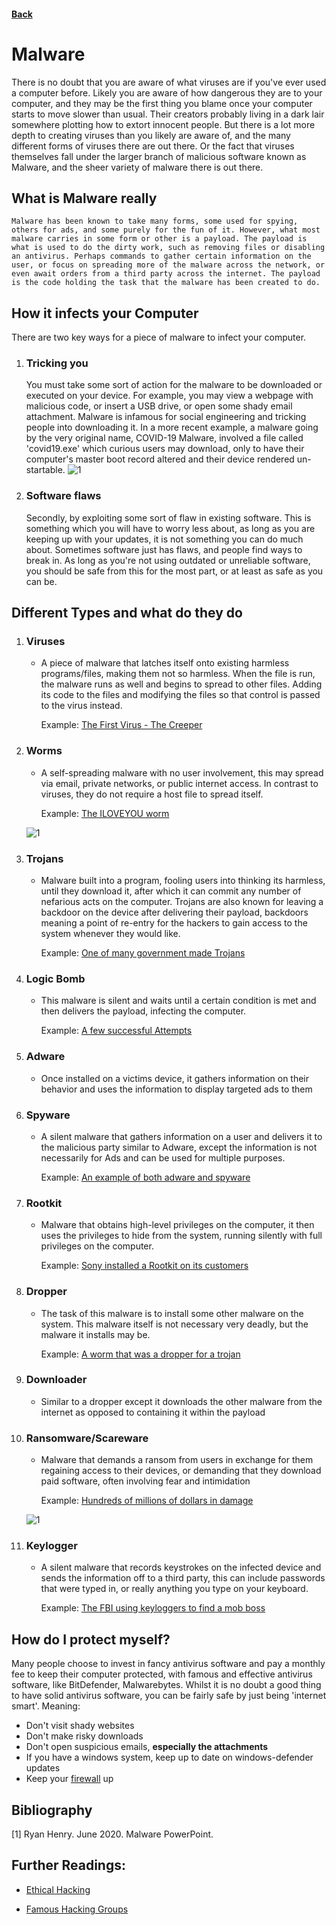 #### [Back](./README.md)

# Malware
There is no doubt that you are aware of what viruses are if you've ever used a computer before. Likely you are aware of how dangerous they are to your computer, and they may be the first thing you blame once your computer starts to move slower than usual. Their creators probably living in a dark lair somewhere plotting how to extort innocent people. But there is a lot more depth to creating viruses than you likely are aware of, and the many different forms of viruses there are out there. Or the fact that viruses themselves fall under the larger branch of malicious software known as Malware, and the sheer variety of malware there is out there.

## What is Malware really
    Malware has been known to take many forms, some used for spying, others for ads, and some purely for the fun of it. However, what most malware carries in some form or other is a payload. The payload is what is used to do the dirty work, such as removing files or disabling an antivirus. Perhaps commands to gather certain information on the user, or focus on spreading more of the malware across the network, or even await orders from a third party across the internet. The payload is the code holding the task that the malware has been created to do. 

## How it infects your Computer
There are two key ways for a piece of malware to infect your computer.
1. ### Tricking you
    You must take some sort of action for the malware to be downloaded or executed on your device. For example, you may view a webpage with malicious code, or insert a USB drive, or open some shady email attachment. Malware is infamous for social engineering and tricking people into downloading it. In a more recent example, a malware going by the very original name, COVID-19 Malware, involved a file called 'covid19.exe' which curious users may download, only to have their computer's master boot record altered and their device rendered un-startable.
    ![1](./images/coronaimage.png)

1. ### Software flaws
    Secondly, by exploiting some sort of flaw in existing software. This is something which you will have to worry less about, as long as you are keeping up with your updates, it is not something you can do much about. Sometimes software just has flaws, and people find ways to break in. As long as you're not using outdated or unreliable software, you should be safe from this for the most part, or at least as safe as you can be.



## Different Types and what do they do
1. ### Viruses
    * A piece of malware that latches itself onto existing harmless programs/files, making them not so harmless. When the file is run, the malware runs as well and begins to spread to other files. Adding its code to the files and modifying the files so that control is passed to the virus instead.

        Example: [The First Virus - The Creeper](https://en.wikipedia.org/wiki/Creeper_(program))
1. ### Worms
    * A self-spreading malware with no user involvement, this may spread via email, private networks, or public internet access. In contrast to viruses, they do not require a host file to spread itself.
    
        Example: [The ILOVEYOU worm](https://en.wikipedia.org/wiki/ILOVEYOU)

    ![1](./images/iloveyou.gif)

1. ### Trojans
    * Malware built into a program, fooling users into thinking its harmless, until they download it, after which it can commit any number of nefarious acts on the computer. Trojans are also known for leaving a backdoor on the device after delivering their payload, backdoors meaning a point of re-entry for the hackers to gain access to the system whenever they would like.

        Example: [One of many government made Trojans](https://en.wikipedia.org/wiki/FinFisher)

1. ### Logic Bomb
    * This malware is silent and waits until a certain condition is met and then delivers the payload, infecting the computer.

        Example: [A few successful Attempts](https://en.wikipedia.org/wiki/Logic_bomb#Successful_logic_bombs)

1. ### Adware
    * Once installed on a victims device, it gathers information on their behavior and uses the information to display targeted ads to them

1. ### Spyware
    * A silent malware that gathers information on a user and delivers it to the malicious party similar to Adware, except the information is not necessarily for Ads and can be used for multiple purposes.

        Example: [An example of both adware and spyware](https://en.wikipedia.org/wiki/Internet_Optimizer)

1. ### Rootkit
    * Malware that obtains high-level privileges on the computer, it then uses the privileges to hide from the system, running silently with full privileges on the computer.

        Example: [Sony installed a Rootkit on its customers](https://en.wikipedia.org/wiki/Sony_BMG_copy_protection_rootkit_scandal)
1. ### Dropper
    * The task of this malware is to install some other malware on the system. This malware itself is not necessary very deadly, but the malware it installs may be.

        Example: [A worm that was a dropper for a trojan](https://en.wikipedia.org/wiki/Stuxnet)
1. ### Downloader
    * Similar to a dropper except it downloads the other malware from the internet as opposed to containing it within the payload
1. ### Ransomware/Scareware
    * Malware that demands a ransom from users in exchange for them regaining access to their devices, or demanding that they download paid software, often involving fear and intimidation 

        Example: [Hundreds of millions of dollars in damage](https://en.wikipedia.org/wiki/WannaCry_ransomware_attack)

    ![1](./images/RTX35YNS-1024x765.jpg)
1. ### Keylogger
    * A silent malware that records keystrokes on the infected device and sends the information off to a third party, this can include passwords that were typed in, or really anything you type on your keyboard.

        Example: [The FBI using keyloggers to find a mob boss](https://en.wikipedia.org/wiki/Keystroke_logging#Cracking)

## How do I protect myself?
Many people choose to invest in fancy antivirus software and pay a monthly fee to keep their computer protected, with famous and effective antivirus software, like BitDefender, Malwarebytes. Whilst it is no doubt a good thing to have solid antivirus software, you can be fairly safe by just being 'internet smart'. Meaning:
* Don't visit shady websites
* Don't make risky downloads
* Don't open suspicious emails, **especially the attachments**
* If you have a windows system, keep up to date on windows-defender updates 
* Keep your [firewall](./firewalls.md) up

## Bibliography
[1] Ryan Henry. June 2020. Malware PowerPoint. 

## Further Readings:
* [Ethical Hacking](https://www.eccouncil.org/ethical-hacking/)

* [Famous Hacking Groups](https://www.uscybersecurity.net/infamous-hacking-groups/)